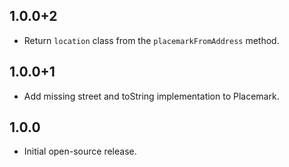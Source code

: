 ## 1.0.0+2

- Return `location` class from the `placemarkFromAddress` method.

## 1.0.0+1

- Add missing street and toString implementation to Placemark.

## 1.0.0

- Initial open-source release.
